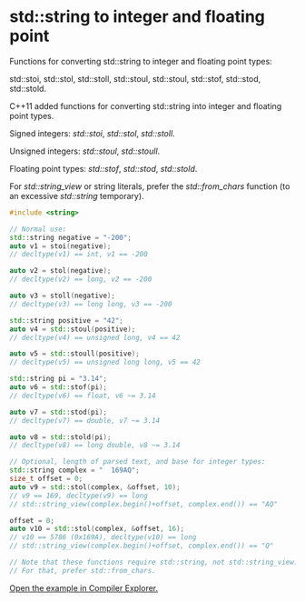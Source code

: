 # std::string to integer and floating point

Functions for converting std::string to integer and floating point types:

 std::stoi, std::stol, std::stoll, std::stoul, std::stoul, std::stof, std::stod, std::stold.

C++11 added functions for converting std::string into integer and floating point types.

Signed integers: *std::stoi*, *std::stol*, *std::stoll*.

Unsigned integers: *std::stoul*, *std::stoull*.

Floating point types: *std::stof*, *std::stod*, *std::stold*.

For *std::string_view* or string literals, prefer the *std::from_chars* function (to an excessive *std::string* temporary).

```c++
#include <string>

// Normal use:
std::string negative = "-200";
auto v1 = stoi(negative);
// decltype(v1) == int, v1 == -200

auto v2 = stol(negative);
// decltype(v2) == long, v2 == -200

auto v3 = stoll(negative);
// decltype(v3) == long long, v3 == -200

std::string positive = "42";
auto v4 = std::stoul(positive);
// decltype(v4) == unsigned long, v4 == 42

auto v5 = std::stoull(positive);
// decltype(v5) == unsigned long long, v5 == 42

std::string pi = "3.14";
auto v6 = std::stof(pi);
// decltype(v6) == float, v6 ~= 3.14

auto v7 = std::stod(pi);
// decltype(v7) == double, v7 ~= 3.14

auto v8 = std::stold(pi);
// decltype(v8) == long double, v8 ~= 3.14

// Optional, length of parsed text, and base for integer types:
std::string complex = "  169AQ";
size_t offset = 0;
auto v9 = std::stol(complex, &offset, 10);
// v9 == 169, decltype(v9) == long
// std::string_view(complex.begin()+offset, complex.end()) == "AQ"

offset = 0;
auto v10 = std::stol(complex, &offset, 16);
// v10 == 5786 (0x169A), decltype(v10) == long
// std::string_view(complex.begin()+offset, complex.end()) == "Q"

// Note that these functions require std::string, not std::string_view.
// For that, prefer std::from_chars.
```

[Open the example in Compiler Explorer.](https://compiler-explorer.com/z/serncE6qK)